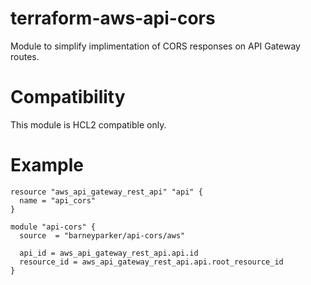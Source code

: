 # terraform-aws-api-cors

Module to simplify implimentation of CORS responses on API Gateway routes.

# Compatibility

This module is HCL2 compatible only.

# Example

```
resource "aws_api_gateway_rest_api" "api" {
  name = "api_cors"
}

module "api-cors" {
  source  = "barneyparker/api-cors/aws"

  api_id = aws_api_gateway_rest_api.api.id
  resource_id = aws_api_gateway_rest_api.api.root_resource_id
}
```